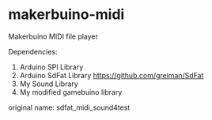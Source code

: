 # makerbuino-midi

Makerbuino MIDI file player

Dependencies:
1. Arduino SPI Library
2. Arduino SdFat Library https://github.com/greiman/SdFat
3. My Sound Library
4. My modified gamebuino library


original name: sdfat_midi_sound4test